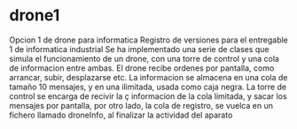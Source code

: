 # drone1
Opcion 1 de drone para informatica
Registro de versiones para el entregable 1 de informatica industrial
Se ha implementado una serie de clases que simula el funcionamiento de un drone, con una torre de control
y una cola de informacion entre ambas. El drone recibe ordenes por pantalla, como arrancar, subir, desplazarse etc.
La informacion se almacena en una cola de tamaño 10 mensajes, y en una ilimitada, usada como caja negra. La torre de control se encarga de recivir la ç
informacion de la cola limitada, y sacar los mensajes por pantalla, por otro lado, la cola de registro, se vuelca en un fichero
llamado droneInfo, al finalizar la actividad del aparato
